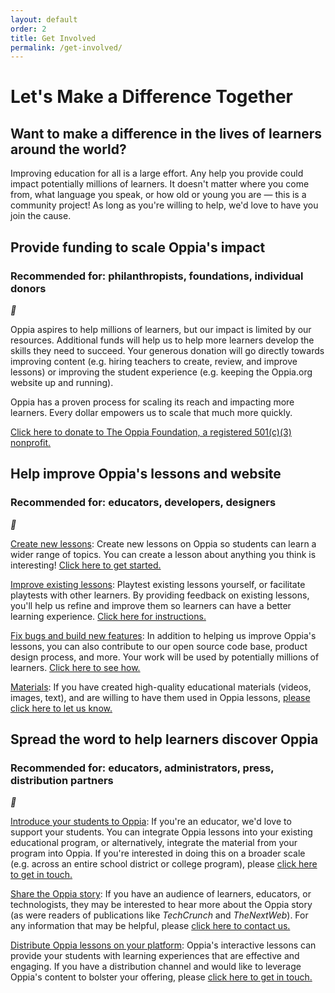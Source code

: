 ```yaml
---
layout: default
order: 2
title: Get Involved
permalink: /get-involved/
---
```


<h1>Let's Make a Difference Together</h1>
<h2>Want to make a difference in the lives of learners around the world?</h2>
<p>Improving education for all is a large effort. Any help you provide could impact potentially millions of learners. It doesn't matter where you come from, what language you speak, or how old or young you are — this is a community project! As long as you're willing to help, we'd love to have you join the cause.</p>

<div class="partner-container">
  <div class="accordion-row-container">
    <div class="accordion-row-header" onclick="toggleAccordion(this)">
      <div class="accordion-row-text">
        <h2>Provide funding to scale Oppia's impact</h2>
        <h3>Recommended for: philanthropists, foundations, individual donors</h3>
      </div>
      <i class="material-icons">&#xE5C6;</i>
    </div>
    <div class="accordion-row-body">
      <p>Oppia aspires to help millions of learners, but our impact is limited by our resources. Additional funds will help us to help more learners develop the skills they need to succeed. Your generous donation will go directly towards improving content (e.g. hiring teachers to create, review, and improve lessons) or improving the student experience (e.g. keeping the Oppia.org website up and running).</p>
      <p>Oppia has a proven process for scaling its reach and impacting more learners. Every dollar empowers us to scale that much more quickly.</p>
      <p>
        <form action="https://www.paypal.com/cgi-bin/webscr" method="post">
          <input type="hidden" name="cmd" value="_s-xclick"><!--_-->
          <input type="hidden" name="hosted_button_id" value="UWKTY87SYU766">
          <a class="inline-cta" href="#!" onclick="parentNode.submit();">Click here to donate to The Oppia Foundation, a registered 501(c)(3) nonprofit.</a>
        </form>
      </p>
    </div>
  </div>

  <div class="accordion-row-container">
    <div class="accordion-row-header" onclick="toggleAccordion(this)">
      <div class="accordion-row-text">
        <h2>Help improve Oppia's lessons and website</h2>
        <h3>Recommended for: educators, developers, designers</h3>
      </div>
      <i class="material-icons">&#xE5C6;</i>
    </div>
    <div class="accordion-row-body">
      <p><a href="https://www.oppia.org/get_started">Create new lessons</a>: Create new lessons on Oppia so students can learn a wider range of topics. You can create a lesson about anything you think is interesting! <a href="https://www.oppia.org/get_started">Click here to get started.</a></p>
      <p><a href="https://github.com/oppia/oppia/wiki/Playtesting-explorations">Improve existing lessons</a>: Playtest existing lessons yourself, or facilitate playtests with other learners. By providing feedback on existing lessons, you'll help us refine and improve them so learners can have a better learning experience. <a href="https://github.com/oppia/oppia/wiki/Playtesting-explorations">Click here for instructions.</a></p>
      <p><a href="https://github.com/oppia/oppia/wiki">Fix bugs and build new features</a>: In addition to helping us improve Oppia's lessons, you can also contribute to our open source code base, product design process, and more. Your work will be used by potentially millions of learners. <a href="https://github.com/oppia/oppia/wiki">Click here to see how.</a></p>
      <p><a href="mailto:{{ site.email }}?subject=Educational materials for Oppia.org">Materials</a>: If you have created high-quality educational materials (videos, images, text), and are willing to have them used in Oppia lessons, <a href="mailto:{{ site.email }}?subject=Educational materials for Oppia.org">please click here to let us know.</a></p>
    </div>
  </div>

  <div class="accordion-row-container">
    <div class="accordion-row-header" onclick="toggleAccordion(this)">
      <div class="accordion-row-text">
        <h2>Spread the word to help learners discover Oppia</h2>
        <h3>Recommended for: educators, administrators, press, distribution partners</h3>
      </div>
      <i class="material-icons">&#xE5C6;</i>
    </div>
    <div class="accordion-row-body">
      <p><a href="mailto:{{ site.email }}?subject=Oppia distribution partnership">Introduce your students to Oppia</a>: If you're an educator, we'd love to support your students. You can integrate Oppia lessons into your existing educational program, or alternatively, integrate the material from your program into Oppia. If you're interested in doing this on a broader scale (e.g. across an entire school district or college program), please <a href="mailto:{{ site.email }}?subject=Oppia distribution partnership">click here to get in touch.</a></p>
      <p><a href="mailto:{{ site.email }}?subject=Writing about Oppia">Share the Oppia story</a>: If you have an audience of learners, educators, or technologists, they may be interested to hear more about the Oppia story (as were readers of publications like <em>TechCrunch</em> and <em>TheNextWeb</em>). For any information that may be helpful, please <a href="mailto:{{ site.email }}?subject=Writing about Oppia">click here to contact us.</a></p>
      <p><a href="mailto:{{ site.email }}?subject=Oppia distribution partnership">Distribute Oppia lessons on your platform</a>: Oppia's interactive lessons can provide your students with learning experiences that are effective and engaging. If you have a distribution channel and would like to leverage Oppia's content to bolster your offering, please <a href="mailto:{{ site.email }}?subject=Oppia distribution partnership">click here to get in touch.</a></p>
    </div>
  </div>

</div>
